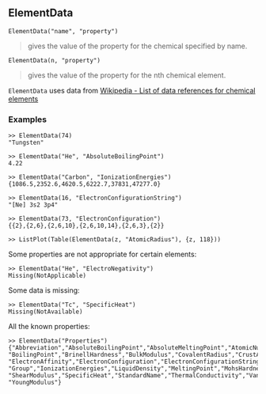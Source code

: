 ## ElementData

```
ElementData("name", "property")
```
> gives the value of the property for the chemical specified by name.

```
ElementData(n, "property")
```

> gives the value of the property for the nth chemical element.

`ElementData` uses data from [Wikipedia - List of data references for chemical elements](https://en.wikipedia.org/wiki/List_of_data_references_for_chemical_elements)

### Examples

```
>> ElementData(74)
"Tungsten"

>> ElementData("He", "AbsoluteBoilingPoint")
4.22

>> ElementData("Carbon", "IonizationEnergies")
{1086.5,2352.6,4620.5,6222.7,37831,47277.0}

>> ElementData(16, "ElectronConfigurationString")
"[Ne] 3s2 3p4"

>> ElementData(73, "ElectronConfiguration")
{{2},{2,6},{2,6,10},{2,6,10,14},{2,6,3},{2}}

>> ListPlot(Table(ElementData(z, "AtomicRadius"), {z, 118}))

```

Some properties are not appropriate for certain elements:

```
>> ElementData("He", "ElectroNegativity")
Missing(NotApplicable)
```

Some data is missing:

```
>> ElementData("Tc", "SpecificHeat")
Missing(NotAvailable)
```

All the known properties:

```
>> ElementData("Properties")
{"Abbreviation","AbsoluteBoilingPoint","AbsoluteMeltingPoint","AtomicNumber","AtomicRadius","AtomicWeight","Block",
"BoilingPoint","BrinellHardness","BulkModulus","CovalentRadius","CrustAbundance","Density","DiscoveryYear","ElectroNegativity",
"ElectronAffinity","ElectronConfiguration","ElectronConfigurationString","ElectronShellConfiguration","FusionHeat",
"Group","IonizationEnergies","LiquidDensity","MeltingPoint","MohsHardness","Name","Period","PoissonRatio","Series",
"ShearModulus","SpecificHeat","StandardName","ThermalConductivity","VanDerWaalsRadius","VaporizationHeat","VickersHardness",
"YoungModulus"}
```
